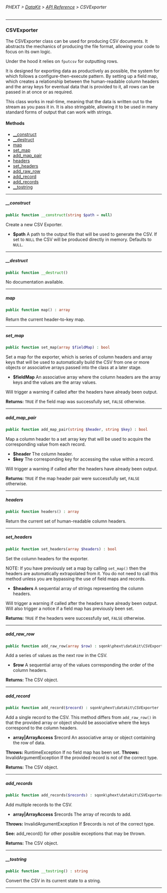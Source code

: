 ###### PHEXT > [DataKit](../README.md) > [API Reference](index.md) > CSVExporter
------
### CSVExporter
The CSVExporter class can be used for producing CSV documents. It abstracts the mechanics of producing the file format, allowing your code to focus on its own logic.

Under the hood it relies on `fputcsv` for outputting rows.

It is designed for exporting data as productively as possible, the system for which follows a configure-then-execute pattern. By setting up a field map, which creates a relationship between the human-readable column headers and the array keys for eventual data that is provided to it, all rows can be passed in at once or as required.

This class works in real-time, meaning that the data is written out to the stream as you pass it in. It is also stringable, allowing it to be used in many standard forms of output that can work with strings.
#### Methods
- [__construct](#__construct)
- [__destruct](#__destruct)
- [map](#map)
- [set_map](#set_map)
- [add_map_pair](#add_map_pair)
- [headers](#headers)
- [set_headers](#set_headers)
- [add_raw_row](#add_raw_row)
- [add_record](#add_record)
- [add_records](#add_records)
- [__tostring](#__tostring)

------
##### __construct
```php
public function __construct(string $path = null) 
```
Create a new CSV Exporter.

- **$path** A path to the output file that will be used to generate the CSV. If set to ``NULL`` the CSV will be produced directly in memory. Defaults to ``NULL``.


------
##### __destruct
```php
public function __destruct() 
```
No documentation available.


------
##### map
```php
public function map() : array
```
Return the current header-to-key map.


------
##### set_map
```php
public function set_map(array $fieldMap) : bool
```
Set a map for the exporter, which is series of column headers and array keys that will be used to automatically build the CSV from one or more objects or associative arrays passed into the class at a later stage.

- **$fieldMap** An associative array where the column headers are the array keys and
the values are the array values.

Will trigger a warning if called after the headers have already been output.

**Returns:**  `TRUE` if the field map was successfully set, `FALSE` otherwise.


------
##### add_map_pair
```php
public function add_map_pair(string $header, string $key) : bool
```
Map a column header to a set array key that will be used to acquire the corresponding value from each record.

- **$header** The column header.
- **$key** The corresponding key for accessing the value within a record.

Will trigger a warning if called after the headers have already been output.

**Returns:**  `TRUE` if the map header pair were successfully set, `FALSE` otherwise.


------
##### headers
```php
public function headers() : array
```
Return the current set of human-readable column headers.


------
##### set_headers
```php
public function set_headers(array $headers) : bool
```
Set the column headers for the exporter.

NOTE: If you have previously set a map by calling `set_map()` then the headers are automatically extrapolated from it. You do not need to call this method unless you are bypassing the use of field maps and records.

- **$headers** A sequential array of strings representing the column headers.

Will trigger a warning if called after the headers have already been output. Will also trigger a notice if a field map has previously been set.

**Returns:**  `TRUE` if the headers were successfully set, `FALSE` otherwise.


------
##### add_raw_row
```php
public function add_raw_row(array $row) : sqonk\phext\datakit\CSVExporter
```
Add a series of values as the next row in the CSV.

- **$row** A sequential array of the values corresponding the order of the column headers.

**Returns:**  The CSV object.


------
##### add_record
```php
public function add_record($record) : sqonk\phext\datakit\CSVExporter
```
Add a single record to the CSV. This method differs from `add_raw_row()` in that the provided array or object should be associative where the keys correspond to the column headers.

- **array|ArrayAccess** $record An associative array or object containing the row of data.


**Throws:**  RuntimeException If no field map has been set. 
**Throws:**  InvalidArgumentException If the provided record is not of the correct type.

**Returns:**  The CSV object.


------
##### add_records
```php
public function add_records($records) : sqonk\phext\datakit\CSVExporter
```
Add multiple records to the CSV.

- **array|ArrayAccess** $records The array of records to add.


**Throws:**  InvalidArgumentException If $records is not of the correct type.


**See:**  add_record() for other possible exceptions that may be thrown.

**Returns:**  The CSV object.


------
##### __tostring
```php
public function __tostring() : string
```
Convert the CSV in its current state to a string.


------
